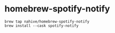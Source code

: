 # homebrew-spotify-notify

```
brew tap nahive/homebrew-spotify-notify
brew install --cask spotify-notify
```
